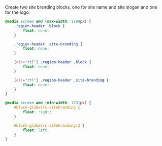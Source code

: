 Create two site branding blocks, one for site name and site slogan and one for the logo.

```css
@media screen and (max-width: 1290px) {
	.region-header .block {
		float: none;
	}

	.region-header .site-branding {
		float: none;
	}

	[dir="rtl"] .region-header .block {
		float: none;
	}

	[dir="rtl"] .region-header .site-branding {
		float: none;
	}
}

@media screen and (min-width: 1291px) {
	#block-globalrs-sitebranding {
		float: right;
	}

	#block-globalrs-sitebranding-2 {
		float: left;
	}
}
```
